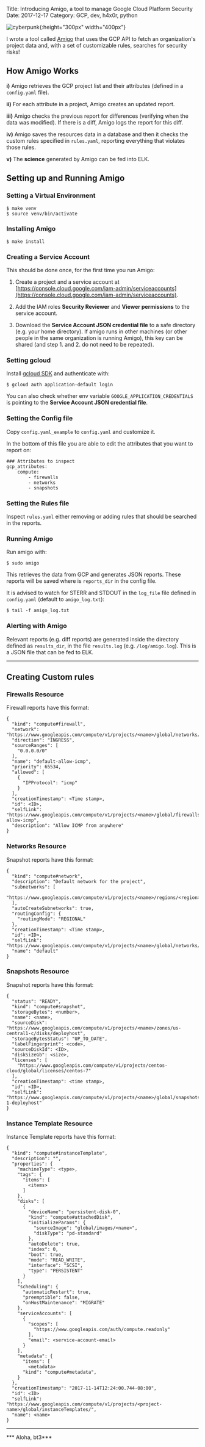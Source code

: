 Title: Introducing Amigo, a tool to manage Google Cloud Platform Security
Date: 2017-12-17
Category: GCP, dev, h4x0r, python

![cyberpunk](./cyberpunk/27.jpg){:height="300px" width="400px"}


I wrote a tool called [Amigo](https://github.com/bt3gl/Amigo-Google-Cloud-Platform-Security) that uses the GCP API to fetch an organization's project data and, with a set of customizable rules, searches for security risks!

## How Amigo Works

**i)** Amigo retrieves the GCP project list and their attributes (defined in a `config.yaml` file).

**ii)** For each attribute in a project, Amigo creates an updated report. 

**iii)** Amigo checks the previous report for differences (verifying when the data was modified). If there is a diff, Amigo logs the report for this diff.

**iv)** Amigo saves the resources data in a database and then it checks the custom rules specified in `rules.yaml`, reporting everything that violates those rules.

**v)** The **science** generated by Amigo can be fed into ELK.


## Setting up and Running Amigo

### Setting a Virtual Environment

```
$ make venv
$ source venv/bin/activate
```

### Installing Amigo 

```
$ make install
```

### Creating a Service Account 

This should be done once, for the first time you run Amigo:

1. Create a project and a service account at [https://console.cloud.google.com/iam-admin/serviceaccounts](https://console.cloud.google.com/iam-admin/serviceaccounts).

2. Add the IAM roles **Security Reviewer** and **Viewer permissions** to the service account.

3. Download the **Service Account JSON credential file** to a safe directory (e.g. your home directory). If amigo runs in other machines (or other people in the same organization is running Amigo), this key can be shared (and step 1. and 2. do not need to be repeated).


### Setting gcloud

Install [gcloud SDK](https://cloud.google.com/sdk/downloads) and authenticate with:

```
$ gcloud auth application-default login
```

You can also check whether env variable `GOOGLE_APPLICATION_CREDENTIALS` is pointing to the **Service Account JSON credential file**.



### Setting the Config file

Copy `config.yaml_example` to `config.yaml` and customize it.

In the bottom of this file you are able to edit the attributes that you want to report on:
```
### Attributes to inspect
gcp_attributes:
    compute:
        - firewalls
        - networks
        - snapshots
```


### Setting the Rules file

Inspect `rules.yaml` either removing or adding rules that should be searched in the reports.


### Running Amigo

Run amigo with:

```
$ sudo amigo
```

This retrieves the data from GCP and generates JSON reports. These reports will be saved where is `reports_dir` in the config file.

It is advised to watch for STERR and STDOUT in the `log_file` file defined in `config.yaml` (default to `amigo_log.txt`):

```
$ tail -f amigo_log.txt
```

### Alerting with Amigo

Relevant reports (e.g. diff reports) are generated inside the directory defined as `results_dir`, in the file `results.log` (e.g. `/log/amigo.log`). This is a JSON file that can be fed to ELK.


----

## Creating Custom rules

### Firewalls Resource

Firewall reports have this format:

```
{
  "kind": "compute#firewall",
  "network": "https://www.googleapis.com/compute/v1/projects/<name>/global/networks/default",
  "direction": "INGRESS",
  "sourceRanges": [
    "0.0.0.0/0"
  ],
  "name": "default-allow-icmp",
  "priority": 65534,
  "allowed": [
    {
      "IPProtocol": "icmp"
    }
  ],
  "creationTimestamp": <Time stamp>,
  "id": <ID>,
  "selfLink": "https://www.googleapis.com/compute/v1/projects/<name>/global/firewalls/default-allow-icmp",
  "description": "Allow ICMP from anywhere"
}
```

### Networks Resource

Snapshot reports have this format:

```
{
  "kind": "compute#network",
  "description": "Default network for the project",
  "subnetworks": [
    "https://www.googleapis.com/compute/v1/projects/<name>/regions/<region>/subnetworks/default",
  ],
  "autoCreateSubnetworks": true,
  "routingConfig": {
    "routingMode": "REGIONAL"
  },
  "creationTimestamp": <Time stamp>,
  "id": <ID>,
  "selfLink": "https://www.googleapis.com/compute/v1/projects/<name>/global/networks/default",
  "name": "default"
}
```

### Snapshots Resource

Snapshot reports have this format:

```
{
  "status": "READY",
  "kind": "compute#snapshot",
  "storageBytes": <number>,
  "name": <name>,
  "sourceDisk": "https://www.googleapis.com/compute/v1/projects/<name>/zones/us-central1-c/disks/deployhost",
  "storageBytesStatus": "UP_TO_DATE",
  "labelFingerprint": <code>,
  "sourceDiskId": <ID>,
  "diskSizeGb": <size>,
  "licenses": [
    "https://www.googleapis.com/compute/v1/projects/centos-cloud/global/licenses/centos-7"
  ],
  "creationTimestamp": <time stamp>,
  "id": <ID>,
  "selfLink": "https://www.googleapis.com/compute/v1/projects/<name>/global/snapshots/snapshot-1-deployhost"
}
```

### Instance Template Resource

Instance Template reports have this format:


```
{
  "kind": "compute#instanceTemplate",
  "description": "",
  "properties": {
    "machineType": <type>,
    "tags": {
      "items": [
        <items>
      ]
    },
    "disks": [
      {
        "deviceName": "persistent-disk-0",
        "kind": "compute#attachedDisk",
        "initializeParams": {
          "sourceImage": "global/images/<name>",
          "diskType": "pd-standard"
        },
        "autoDelete": true,
        "index": 0,
        "boot": true,
        "mode": "READ_WRITE",
        "interface": "SCSI",
        "type": "PERSISTENT"
      }
    ],
    "scheduling": {
      "automaticRestart": true,
      "preemptible": false,
      "onHostMaintenance": "MIGRATE"
    },
    "serviceAccounts": [
      {
        "scopes": [
          "https://www.googleapis.com/auth/compute.readonly"
        ],
        "email": <service-account-email>
      }
    ],
    "metadata": {
      "items": [
        <metadata>
      "kind": "compute#metadata",
    }
  },
  "creationTimestamp": "2017-11-14T12:24:00.744-08:00",
  "id": <ID>
  "selfLink": "https://www.googleapis.com/compute/v1/projects/<project-name>/global/instanceTemplates/",
  "name": <name>
}
```


----

*** Aloha, bt3***
